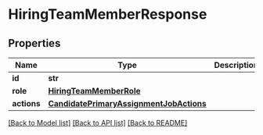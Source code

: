 # HiringTeamMemberResponse

## Properties
Name | Type | Description | Notes
------------ | ------------- | ------------- | -------------
**id** | **str** |  | 
**role** | [**HiringTeamMemberRole**](HiringTeamMemberRole.md) |  | 
**actions** | [**CandidatePrimaryAssignmentJobActions**](CandidatePrimaryAssignmentJobActions.md) |  | [optional] 

[[Back to Model list]](../README.md#documentation-for-models) [[Back to API list]](../README.md#documentation-for-api-endpoints) [[Back to README]](../README.md)


